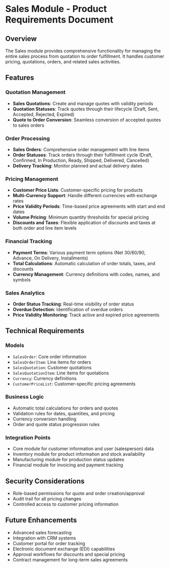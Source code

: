 # Sales Module - Product Requirements Document

## Overview

The Sales module provides comprehensive functionality for managing the entire sales process from quotation to order fulfillment. It handles customer pricing, quotations, orders, and related sales activities.

## Features

### Quotation Management

- **Sales Quotations**: Create and manage quotes with validity periods
- **Quotation Statuses**: Track quotes through their lifecycle (Draft, Sent, Accepted, Rejected, Expired)
- **Quote to Order Conversion**: Seamless conversion of accepted quotes to sales orders

### Order Processing

- **Sales Orders**: Comprehensive order management with line items
- **Order Statuses**: Track orders through their fulfillment cycle (Draft, Confirmed, In Production, Ready, Shipped, Delivered, Cancelled)
- **Delivery Tracking**: Monitor planned and actual delivery dates

### Pricing Management

- **Customer Price Lists**: Customer-specific pricing for products
- **Multi-Currency Support**: Handle different currencies with exchange rates
- **Price Validity Periods**: Time-based price agreements with start and end dates
- **Volume Pricing**: Minimum quantity thresholds for special pricing
- **Discounts and Taxes**: Flexible application of discounts and taxes at both order and line item levels

### Financial Tracking

- **Payment Terms**: Various payment term options (Net 30/60/90, Advance, On Delivery, Installments)
- **Total Calculations**: Automatic calculation of order totals, taxes, and discounts
- **Currency Management**: Currency definitions with codes, names, and symbols

### Sales Analytics

- **Order Status Tracking**: Real-time visibility of order status
- **Overdue Detection**: Identification of overdue orders
- **Price Validity Monitoring**: Track active and expired price agreements

## Technical Requirements

### Models

- `SalesOrder`: Core order information
- `SalesOrderItem`: Line items for orders
- `SalesQuotation`: Customer quotations
- `SalesQuotationItem`: Line items for quotations
- `Currency`: Currency definitions
- `CustomerPriceList`: Customer-specific pricing agreements

### Business Logic

- Automatic total calculations for orders and quotes
- Validation rules for dates, quantities, and pricing
- Currency conversion handling
- Order and quote status progression rules

### Integration Points

- Core module for customer information and user (salesperson) data
- Inventory module for product information and stock availability
- Manufacturing module for production status updates
- Financial module for invoicing and payment tracking

## Security Considerations

- Role-based permissions for quote and order creation/approval
- Audit trail for all pricing changes
- Controlled access to customer pricing information

## Future Enhancements

- Advanced sales forecasting
- Integration with CRM systems
- Customer portal for order tracking
- Electronic document exchange (EDI) capabilities
- Approval workflows for discounts and special pricing
- Contract management for long-term sales agreements
